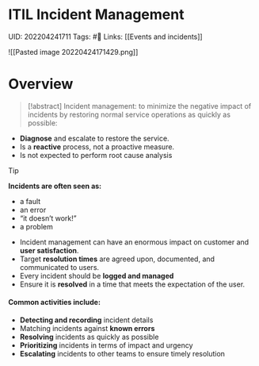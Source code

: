# ITIL Incident Management
UID: 202204241711
Tags: #🌱 
Links: [[Events and incidents]]


![[Pasted image 20220424171429.png]]
# Overview
> [!abstract] Incident management:
> to minimize the negative impact of incidents by restoring normal service operations as quickly as possible:
-   **Diagnose** and escalate to restore the service. 
-   Is a **reactive** process, not a proactive measure.
-   Is not expected to perform root cause analysis
> [!tip]
> **Incidents are often seen as:**
> 
> -   a fault
> -   an error
> -   “it doesn’t work!”
> -   a problem
-   Incident management can have an enormous impact on customer and **user satisfaction**.
-   Target **resolution times** are agreed upon, documented, and communicated to users.
-   Every incident should be **logged and managed**
-   Ensure it is **resolved** in a time that meets the expectation of the user.
#### Common activities include:
-   **Detecting and recording** incident details
-   Matching incidents against **known errors**
-   **Resolving** incidents as quickly as possible
-   **Prioritizing** incidents in terms of impact and urgency
-   **Escalating** incidents to other teams to ensure timely resolution